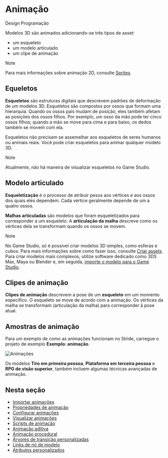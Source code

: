 # Animação

<span class="badge text-bg-success">Design</span>
<span class="badge text-bg-success">Programação</span>

Modelos 3D são animados adicionando-se três tipos de asset:

* um esqueleto
* um modelo articulado
* um clipe de animação

> [!Note]
> Para mais informações sobre animação 2D, consulte [Sprites](../sprites/index.md).

## Equeletos

**Esqueletos** são estruturas digitais que descrevem padrões de deformação de um modelos 3D. Esqueletos são compostos por ossos que formam uma hierarquia. Quando os ossos pais mudam de posição, eles também afetam as posições dos ossos filhos. Por exemplo, um osso da mão pode ter cinco ossos filhos; quando a mão se move para cima e para baixo, os dedos também se movem com ela.

Esqueletos não precisam se assemelhar aos esqueletos de seres humanos ou animais reais. Você pode criar esqueletos para animar qualquer modelo 3D.

> [!Note]
> Atualmente, não há maneira de visualizar esqueletos no Game Studio.

## Modelo articulado

**Esqueletização** é o processo de atribuir pesos aos vértices e aos ossos dos quais eles dependem. Cada vértice geralmente depende de um a quatro ossos.

**Malhas articuladas** são modelos que foram esqueletizados para corresponder a um esqueleto. A **articulação da malha** descreve como os vértices dela se transformam quando os ossos se movem.

> [!Note]
> No Game Studio, só é possível criar modelos 3D simples, como esferas e cubos. Para mais informações sobre como fazer isso, consulte [Criar assets](../game-studio/create-assets.md). Para criar modelos mais complexos, utilize software dedicado como 3DS Max, Maya ou Blender e, em seguida, [importe o modelo para o Game Studio](import-animations.md).

## Clipes de animação

**Clipes de animação** descrevem a pose de um **esqueleto** em um momento específico. O esqueleto se move de acordo com a animação. Os vértices da malha se transformam (articulação da malha) para corresponder à pose atual.

## Amostras de animação

Para um exemplo de como as animações funcionam no Stride, carregue o projeto de exemplo **Exemplo: animação**.

![Animações](media/animations-index1.png)

Os modelos **Tiro em primeira pessoa**, **Plataforma em terceira pessoa** e **RPG de visão superior**, também incluem algumas técnicas avançadas de animação.

## Nesta seção

* [Importar animações](import-animations.md)
* [Propriedades de animação](animation-properties.md)
* [Configurar animações](set-up-animations.md)
* [Visualizar animações](preview-animations.md)
* [Scripts de animação](animation-scripts.md)
* [Animação aditiva](additive-animation.md)
* [Animação procedural](procedural-animation.md)
* [Árvores de transição personalizadas](custom-blend-trees.md)
* [Links de nó de modelo](model-node-links.md)
* [Atributos personalizados](custom-attributes.md)